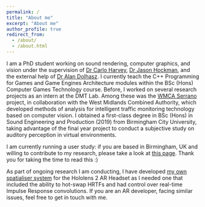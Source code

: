 ```yaml
---
permalink: /
title: "About me"
excerpt: "About me"
author_profile: true
redirect_from: 
  - /about/
  - /about.html
---
```


<!-- Use it like any other HTML element -->

I am a PhD student working on sound rendering, computer graphics, and vision under the supervision of [Dr Carlo Harvey](https://www.bcu.ac.uk/computing/about-us/our-staff/carlo-harvey), [Dr Jason Hockman](https://www.bcu.ac.uk/digital-technology/about-us/our-expertise/our-staff/jason-hockman), and the external help of [Dr Alan Dolhasz](https://www.linkedin.com/in/dolhasz/?originalSubdomain=uk).
I currently teach the C++ Programming for Games and Game Engines Architecture modules within the BSc (Hons) Computer Games Technology course. Before, I worked on several research projects as an intern at the DMT Lab. Among these was the [WMCA Serrano](https://www.bcu.ac.uk/computing/research/digital-media-technology/research-projects/a-vision-based-system-for-road-traffic-monitoring) project, in collaboration with the West Midlands Combined Authority, which developed methods of analysis for intelligent traffic monitoring technology based on computer vision. I obtained a first-class degree in BSc (Hons) in Sound Engineering and Production (2019) from Birmingham City University, taking advantage of the final year project to conduct a subjective study on auditory perception in virtual environments.

I am currently running a user study: if you are based in Birmingham, UK and willing to contribute to my research, please take a look at [this page](./user-study/). Thank you for taking the time to read this :)

As part of ongoing research I am conducting, I have developed [my own spatialiser system](https://github.com/MattXV/DSPToolbox) for the Hololens 2 AR Headset as I needed one that included the ability to hot-swap HRTFs and had control over real-time Impulse Response convolutions. If you are an AR developer, facing similar issues, feel free to get in touch with me.

